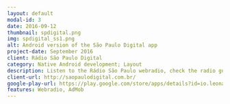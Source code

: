 ```yaml
---
layout: default
modal-id: 3
date: 2016-09-12
thumbnail: spdigital.png
img: spdigital_ss1.png
alt: Android version of the São Paulo Digital app
project-date: September 2016
client: Rádio São Paulo Digital
category: Native Android development; Layout
description: Listen to the Rádio São Paulo webradio, check the radio guide and easy access to the radio's social networks.
client-url: http://saopaulodigital.com.br/
google-play-url: https://play.google.com/store/apps/details?id=io.leonardortlima.saopaulodigital&hl=pt
features: Webradio, AdMob
---
```

